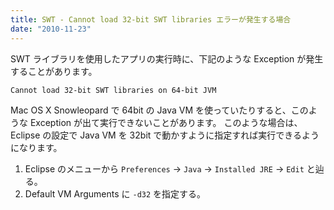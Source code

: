 ```yaml
---
title: SWT - Cannot load 32-bit SWT libraries エラーが発生する場合
date: "2010-11-23"
---
```


SWT ライブラリを使用したアプリの実行時に、下記のような Exception が発生することがあります。

~~~
Cannot load 32-bit SWT libraries on 64-bit JVM
~~~

Mac OS X Snowleopard で 64bit の Java VM を使っていたりすると、このような Exception が出て実行できないことがあります。
このような場合は、Eclipse の設定で Java VM を 32bit で動かすように指定すれば実行できるようになります。

1. Eclipse のメニューから `Preferences` → `Java` → `Installed JRE` → `Edit` と辿る。
2. Default VM Arguments に `-d32` を指定する。

